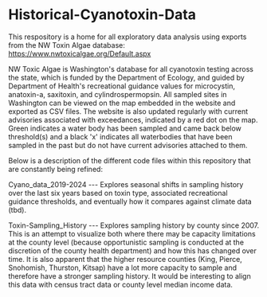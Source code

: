 # Historical-Cyanotoxin-Data

This respository is a home for all exploratory data analysis using exports from the NW Toxin Algae database: https://www.nwtoxicalgae.org/Default.aspx

NW Toxic Algae is Washington's database for all cyanotoxin testing across the state, which is funded by the Department of Ecology, and guided by Department of Health's recreational guidance values for microcystin, anatoxin-a, saxitoxin, and cylindrospermopsin. All sampled sites in Washington can be viewed on the map embedded in the website and exported as CSV files. The website is also updated regularly with current advisories associated with exceedances, indicated by a red dot on the map. Green indicates a water body has been sampled and came back below threshold(s) and a black 'x' indicates all waterbodies that have been sampled in the past but do not have current advisories attached to them.

Below is a description of the different code files within this repository that are constantly being refined:

Cyano_data_2019-2024 --- Explores seasonal shifts in sampling history over the last six years based on toxin type, associated recreational guidance thresholds, and eventually how it compares against climate data (tbd).

Toxin-Sampling_History --- Explores sampling history by county since 2007. This is an attempt to visualize both where there may be capacity limitations at the county level (because opportunistic sampling is conducted at the discretion of the county health department) and how this has changed over time. It is also apparent that the higher resource counties (King, Pierce, Snohomish, Thurston, Kitsap) have a lot more capacity to sample and therefore have a stronger sampling history. It would be interesting to align this data with census tract data or county level median income data.
